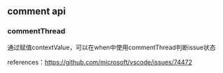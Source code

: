 ## comment api

### commentThread
通过赋值contextValue，可以在when中使用commentThread判断issue状态

references：https://github.com/microsoft/vscode/issues/74472